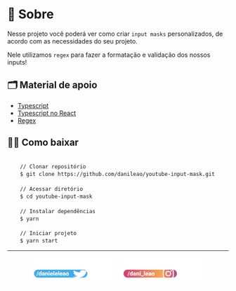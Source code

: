 # 🔖 Sobre

Nesse projeto você poderá ver como criar `input masks` personalizados, de acordo com as necessidades do seu projeto.

Nele utilizamos `regex` para fazer a formatação e validação dos nossos inputs!

## 🗂 Material de apoio

- [Typescript](https://www.typescriptlang.org/)
- [Typescript no React](https://github.com/typescript-cheatsheets/react-typescript-cheatsheet)
- [Regex](https://developer.mozilla.org/pt-BR/docs/Web/JavaScript/Reference/Global_Objects/RegExp)

## 👍🏻 Como baixar

```bash

    // Clonar repositório
    $ git clone https://github.com/danileao/youtube-input-mask.git

    // Acessar diretório
    $ cd youtube-input-mask

    // Instalar dependências
    $ yarn

    // Iniciar projeto
    $ yarn start
```

---

<p align="center">
   <a href="https://twitter.com/danieleleao"> <img src="public/twitter.png" width="200"></a>
    <a href="https://www.instagram.com/dani_leao/"><img src="public/insta.png"  width="200"></a>
</p>
